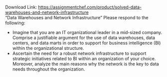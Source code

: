 Download Link: https://assignmentchef.com/product/solved-data-warehouses-and-network-infrastructure
<br>
“Data Warehouses and Network Infrastructure”  Please respond to the following:

<ul>

 <li>Imagine that you are an IT organizational leader in a mid-sized company. Comprise a justifiable argument for the use of data warehouses, data centers, and data marts in order to support for business intelligence (BI) within the organizational structure.</li>

 <li>Ascertain the need for a robust network infrastructure to support strategic initiatives related to BI within an organization of your choice. Moreover, analyze the main reasons why the network is the key to data needs throughout the organization.</li>

</ul>
